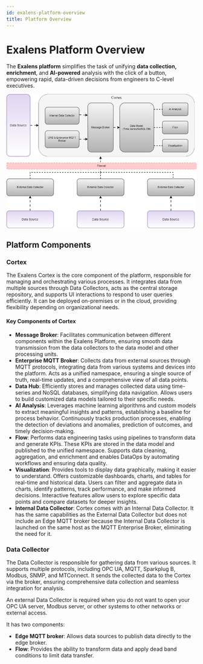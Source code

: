 ```yaml
---
id: exalens-platform-overview
title: Platform Overview
---
```

# Exalens Platform Overview

The **Exalens platform** simplifies the task of unifying **data collection, enrichment**, and **AI-powered** analysis with the click of a button, empowering rapid, data-driven decisions from engineers to C-level executives.

![Diagram showing the Exalens Platform Architecture with components including Data Source, Internal Data Collector, UNS & Enterprise MQTT Broker, Message Broker, Data Model, AI Analysis, Flow, and Visualization.](exalens_overview.png)

## Platform Components

### Cortex
The Exalens Cortex is the core component of the platform, responsible for managing and orchestrating various processes. It integrates data from multiple sources through Data Collectors, acts as the central storage repository, and supports UI interactions to respond to user queries efficiently. It can be deployed on-premises or in the cloud, providing flexibility depending on organizational needs.

#### Key Components of Cortex

- **Message Broker**: Facilitates communication between different components within the Exalens Platform, ensuring smooth data transmission from the data collectors to the data model and other processing units.
- **Enterprise MQTT Broker**: Collects data from external sources through MQTT protocols, integrating data from various systems and devices into the platform. Acts as a unified namespace, ensuring a single source of truth, real-time updates, and a comprehensive view of all data points.
- **Data Hub**: Efficiently stores and manages collected data using time-series and NoSQL databases, simplifying data navigation. Allows users to build customized data models tailored to their specific needs.
- **AI Analysis**: Leverages machine learning algorithms and custom models to extract meaningful insights and patterns, establishing a baseline for process behavior. Continuously tracks production processes, enabling the detection of deviations and anomalies, prediction of outcomes, and timely decision-making.
- **Flow**: Performs data engineering tasks using pipelines to transform data and generate KPIs. These KPIs are stored in the data model and published to the unified namespace. Supports data cleaning, aggregation, and enrichment and enables DataOps by automating workflows and ensuring data quality.
- **Visualization**: Provides tools to display data graphically, making it easier to understand. Offers customizable dashboards, charts, and tables for real-time and historical data. Users can filter and aggregate data in charts, identify patterns, track performance, and make informed decisions. Interactive features allow users to explore specific data points and compare datasets for deeper insights.
- **Internal Data Collector**: Cortex comes with an Internal Data Collector. It has the same capabilities as the External Data Collector but does not include an Edge MQTT broker because the Internal Data Collector is launched on the same host as the MQTT Enterprise Broker, eliminating the need for it.

### Data Collector
The Data Collector is responsible for gathering data from various sources. It supports multiple protocols, including OPC UA, MQTT, Sparkplug B, Modbus, SNMP, and MTConnect. It sends the collected data to the Cortex via the broker, ensuring comprehensive data collection and seamless integration for analysis.

An external Data Collector is required when you do not want to open your OPC UA server, Modbus server, or other systems to other networks or external access.

It has two components:
- **Edge MQTT broker**: Allows data sources to publish data directly to the edge broker.
- **Flow**: Provides the ability to transform data and apply dead band conditions to limit data transfer.